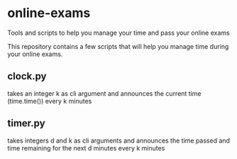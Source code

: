 # online-exams
Tools and scripts to help you manage your time and pass your online exams

This repository contains a few scripts that will help you manage time during your online exams.

## clock.py

takes an integer k as cli argument and announces the current time (time.time()) every k minutes

## timer.py

takes integers d and k as cli arguments and announces the time passed and time remaining for the next d minutes every k minutes
